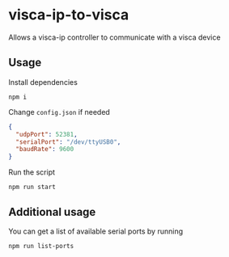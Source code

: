 # visca-ip-to-visca

Allows a visca-ip controller to communicate with a visca device

## Usage

Install dependencies

```
npm i
```

Change `config.json` if needed

```json
{
  "udpPort": 52381,
  "serialPort": "/dev/ttyUSB0",
  "baudRate": 9600
}
```

Run the script

```
npm run start
```

## Additional usage

You can get a list of available serial ports by running
```
npm run list-ports
```